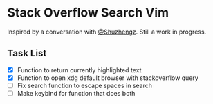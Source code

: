 # Stack Overflow Search Vim
Inspired by a conversation with [@Shuzhengz](https://github.com/Shuzhengz). Still a work in progress.

## Task List
- [x] Function to return currently highlighted text
- [x] Function to open xdg default browser with stackoverflow query
- [ ] Fix search function to escape spaces in search
- [ ] Make keybind for function that does both 
